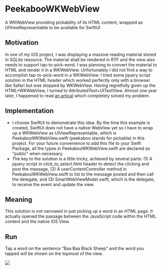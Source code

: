 # PeekabooWKWebView
A WKWebView providing pickability of its HTML content, wrapped as UIViewRepresentable to be available for SwiftUI
## Motivation
In one of my iOS project, I was displaying a massive reading material stored in SQLite resource. The material shall be rendered in RTF and the view also needs to support tap-to-pick-word. I was planning to convert the material to HTML and render it in a WKWebView. Unfortunately I did not find a way to accomplish tap-to-pick-word in a WKWebView. I tried some jquery script solution in the HTML header which worked perfectly only with a browser like Safari but was stopped by WKWebView. Having regretfully given up the HTML+WKWebView, I turned to AttributedText+UITextView. Almost one year later, I happened to read [an artical](https://medium.com/john-lewis-software-engineering/ios-wkwebview-communication-using-javascript-and-swift-ee077e0127eb) which completely solved my problem.
## Implementation
* I choose SwiftUI to demonstrate this idea. By the time this example is created, SwiftUI does not have a native WebView yet so I have to wrap up a WKWebView as UIViewRepresentable, which is PeekabooWKWebView.swift (peekaboo stands for pickable) in this project. For your future convenience to add this file to your Swift Package, all the types in PeekabooWKWebView.swift are declared as "public" when necessary.
* The key to the solution is a little tricky, achieved by several parts: (1) A jquery script in click_to_select.html header to detect the clicking and post the message, (2) A userContentController method in PeekabooWKWebView.swift to list to the message posted and then call the delegate, and (3) SmartWebViewModel.swift, which is the delegate, to receive the event and update the view.
## Meaning
This solution is not narrowed in just picking up a word in an HTML page. It actually opened the passage between the JavaScript code within the HTML content and the native iOS View.
## Run
Tap a word on the sentence "Baa Baa Black Sheep" and the word you tapped will be shown on the topmost of the view.

![](https://github.com/zjkuang/WKWebViewClickToPickWord/blob/master/ScreenRecording.gif)
